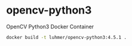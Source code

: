 # opencv-python3
OpenCV Python3 Docker Container

```bash
docker build -t luhmer/opencv-python3:4.5.1 .
```
